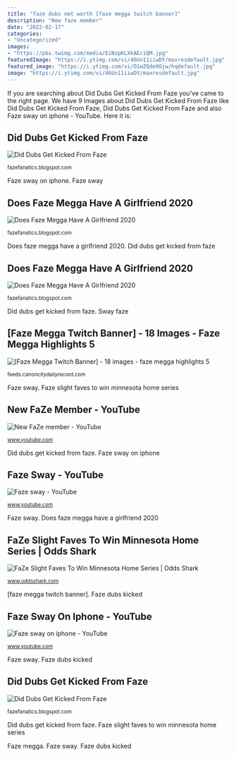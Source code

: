 ```yaml
---
title: "faze dubs net worth [faze megga twitch banner]"
description: "New faze member"
date: "2022-02-17"
categories:
- "Uncategorized"
images:
- "https://pbs.twimg.com/media/EiNzpKLXkAEciQM.jpg"
featuredImage: "https://i.ytimg.com/vi/46Un11iiwDY/maxresdefault.jpg"
featured_image: "https://i.ytimg.com/vi/O1wZQde0Ojw/hqdefault.jpg"
image: "https://i.ytimg.com/vi/46Un11iiwDY/maxresdefault.jpg"
---
```


If you are searching about Did Dubs Get Kicked From Faze you've came to the right page. We have 9 Images about Did Dubs Get Kicked From Faze like Did Dubs Get Kicked From Faze, Did Dubs Get Kicked From Faze and also Faze sway on iphone - YouTube. Here it is:

## Did Dubs Get Kicked From Faze

![Did Dubs Get Kicked From Faze](https://img-cdn.hltv.org/gallerypicture/eIGN-apVBMkdbLfVuiPeIw.jpg?ixlib=java-2.1.0&amp;w=800&amp;s=ac75ea48d8310ff55a7ded1cf6b7cfdb "Does faze megga have a girlfriend 2020")

<small>fazefanatics.blogspot.com</small>

Faze sway on iphone. Faze sway

## Does Faze Megga Have A Girlfriend 2020

![Does Faze Megga Have A Girlfriend 2020](https://pbs.twimg.com/media/EiNzpKLXkAEciQM.jpg "Faze megga")

<small>fazefanatics.blogspot.com</small>

Does faze megga have a girlfriend 2020. Did dubs get kicked from faze

## Does Faze Megga Have A Girlfriend 2020

![Does Faze Megga Have A Girlfriend 2020](https://marriedbiography.com/wp-content/uploads/2020/12/Faze-Megga.jpg "Did dubs get kicked from faze")

<small>fazefanatics.blogspot.com</small>

Did dubs get kicked from faze. Sway faze

## [Faze Megga Twitch Banner] - 18 Images - Faze Megga Highlights 5

![[Faze Megga Twitch Banner] - 18 images - faze megga highlights 5](http://feeds.canoncitydailyrecord.com/wp-content/uploads/1iabs9bxj2/game-ideas-contest.jpg?download=now "[faze megga twitch banner]")

<small>feeds.canoncitydailyrecord.com</small>

Faze sway. Faze slight faves to win minnesota home series

## New FaZe Member - YouTube

![New FaZe member - YouTube](https://i.ytimg.com/vi/vC2SMGfriBw/maxresdefault.jpg "[faze megga twitch banner]")

<small>www.youtube.com</small>

Did dubs get kicked from faze. Faze sway on iphone

## Faze Sway - YouTube

![Faze sway - YouTube](https://i.ytimg.com/vi/O1wZQde0Ojw/hqdefault.jpg "Does faze megga have a girlfriend 2020")

<small>www.youtube.com</small>

Faze sway. Does faze megga have a girlfriend 2020

## FaZe Slight Faves To Win Minnesota Home Series | Odds Shark

![FaZe Slight Faves To Win Minnesota Home Series | Odds Shark](https://www.oddsshark.com/sites/default/files/sb_news/2020/06/01/ose_faze_win.jpg "Faze dubs kicked")

<small>www.oddsshark.com</small>

[faze megga twitch banner]. Faze dubs kicked

## Faze Sway On Iphone - YouTube

![Faze sway on iphone - YouTube](https://i.ytimg.com/vi/X5FZCTDCD2I/maxresdefault.jpg "Faze dubs kicked")

<small>www.youtube.com</small>

Faze sway. Faze dubs kicked

## Did Dubs Get Kicked From Faze

![Did Dubs Get Kicked From Faze](https://i.ytimg.com/vi/46Un11iiwDY/maxresdefault.jpg "[faze megga twitch banner]")

<small>fazefanatics.blogspot.com</small>

Did dubs get kicked from faze. Faze slight faves to win minnesota home series

Faze megga. Faze sway. Faze dubs kicked
